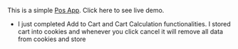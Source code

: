 This is a simple [Pos App](https://pos-app-nu.vercel.app/). Click here to see live demo.

- I just completed Add to Cart and Cart Calculation functionalities. I stored cart into cookies and whenever you click cancel it will remove all data from cookies and store

